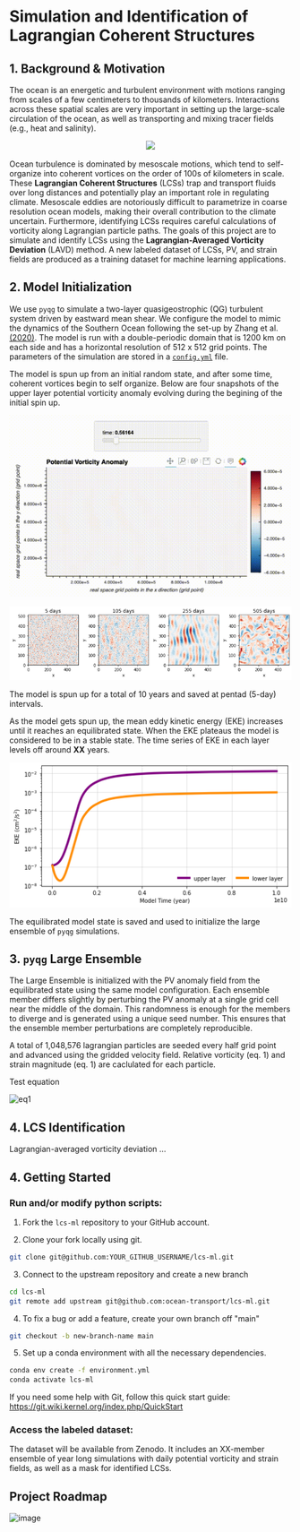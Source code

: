 # Simulation and Identification of Lagrangian Coherent Structures

## 1. Background & Motivation

The ocean is an energetic and turbulent environment with motions ranging from scales of a few centimeters to thousands of kilometers. Interactions across these spatial scales are very important in setting up the large-scale circulation of the ocean, as well as transporting and mixing tracer fields (e.g., heat and salinity).

<p align="center">
  <img src="https://github.com/ocean-transport/lcs-ml/blob/main/media/perpetual_ocean.gif">
</p>

Ocean turbulence is dominated by mesoscale motions, which tend to self-organize into coherent vortices on the order of 100s of kilometers in scale. These **Lagrangian Coherent Structures** (LCSs) trap and transport fluids over long distances and potentially play an important role in regulating climate. Mesoscale eddies are notoriously difficult to parametrize in coarse resolution ocean models, making their overall contribution to the climate uncertain. Furthermore, identifying LCSs requires careful calculations of vorticity along Lagrangian particle paths. The goals of this project are to simulate and identify LCSs using the **Lagrangian-Averaged Vorticity Deviation** (LAVD) method. A new labeled dataset of LCSs, PV, and strain fields are produced as a training dataset for machine learning applications. 

## 2. Model Initialization 

We use `pyqg` to simulate a two-layer quasigeostrophic (QG) turbulent system driven by eastward mean shear. We configure the model to mimic the dynamics of the Southern Ocean following the set-up by Zhang et al. [(2020)](https://github.com/ocean-transport/lcs-ml/blob/main/papers/Zhang_etal_2020.pdf). The model is run with a double-periodic domain that is 1200 km on each side and has a horizontal resolution of 512 x 512 grid points. The parameters of the simulation are stored in a [`config.yml`](https://github.com/ocean-transport/lcs-ml/blob/main/config.yml) file. 

The model is spun up from an initial random state, and after some time, coherent vortices begin to self organize. Below are four snapshots of the upper layer potential vorticity anomaly evolving during the begining of the initial spin up.  

<p align="center">
  <img src="https://github.com/ocean-transport/lcs-ml/blob/main/media/spin_up.gif">
</p>

<p align="center">
  <img src="https://github.com/ocean-transport/lcs-ml/blob/main/media/spin_up_PV.png">
</p>

The model is spun up for a total of 10 years and saved at pentad (5-day) intervals. 

As the model gets spun up, the mean eddy kinetic energy (EKE) increases until it reaches an equilibrated state. When the EKE plateaus the model is considered to be in a stable state. The time series of EKE in each layer levels off around **XX** years.

<p align="center">
  <img src="https://github.com/ocean-transport/lcs-ml/blob/main/media/spin_up_EKE.png">
</p>

The equilibrated model state is saved and used to initialize the large ensemble of `pyqg` simulations.


## 3. `pyqg` Large Ensemble

The Large Ensemble is initialized with the PV anomaly field from the equilibrated state using the same model configuration. Each ensemble member differs slightly by perturbing the PV anomaly at a single grid cell near the middle of the domain. This randomness is enough for the members to diverge and is generated using a unique seed number. This ensures that the ensemble member perturbations are completely reproducible. 

A total of 1,048,576 lagrangian particles are seeded every half grid point and advanced using the gridded velocity field. Relative vorticity (eq. 1) and strain magnitude (eq. 1) are caclulated for each particle. 


Test equation

![eq1](https://latex.codecogs.com/svg.latex?\Large&space;x=\frac{-b\pm\sqrt{b^2-4ac}}{2a}) 




## 4. LCS Identification 


Lagrangian-averaged vorticity deviation ...


## 4. Getting Started

### Run and/or modify python scripts:

1. Fork the `lcs-ml` repository to your GitHub account.

2. Clone your fork locally using git.
```bash
git clone git@github.com:YOUR_GITHUB_USERNAME/lcs-ml.git
```

3. Connect to the upstream repository and create a new branch
```bash
cd lcs-ml
git remote add upstream git@github.com:ocean-transport/lcs-ml.git
```

4. To fix a bug or add a feature, create your own branch off "main"
```bash
git checkout -b new-branch-name main
```

5. Set up a conda environment with all the necessary dependencies.
```bash
conda env create -f environment.yml
conda activate lcs-ml
```
If you need some help with Git, follow this quick start guide: https://git.wiki.kernel.org/index.php/QuickStart




### Access the labeled dataset:

The dataset will be available from Zenodo. It includes an XX-member ensemble of year long simulations with daily potential vorticity and strain fields, as well as a mask for identified LCSs. 


## Project Roadmap

![image](https://user-images.githubusercontent.com/1197350/111811323-4f888980-88ad-11eb-85d4-aae9a3dd4d84.png)
